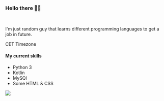 ### Hello there 👋🗿
<br>
<p>I'm just random guy that learns different
programming languages to get a job in future.</p>
CET Timezone
<br>
<h4>My current skills</h4>
<ul>
 <li>Python 3</li>
 <li>Kotlin</li>
 <li>MySQl</li>
 <li>Some HTML & CSS</li>
</ul>
<img src="https://i.ibb.co/1X22Gy7/image169.png"/>
